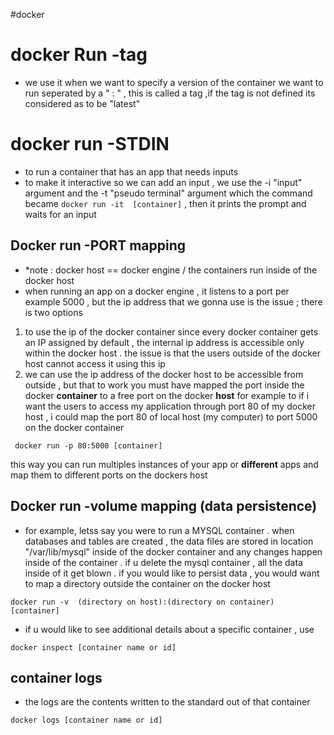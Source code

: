 #docker

# docker Run -tag 
- we use it when we want to specify a version of the container we want to run seperated by a " : " , this is called a tag ,if the tag is not defined its considered as to be "latest" 

# docker run -STDIN 
- to run a container that has an app that needs inputs  
- to make it interactive so we can add an input , we use the -i "input" argument and the -t "pseudo terminal" argument which the command became `docker run -it  [container]` , then it prints the prompt and waits for an input

## Docker run -PORT mapping 
- *note : docker host == docker engine / the containers run inside of the docker host 
-  when running an app on a docker engine , it listens to a port per example 5000 , but the ip address that we gonna use is the issue ; there is two options 
  1. to use the ip of the docker container since every docker container gets an IP assigned by default , the internal ip address is accessible only within the docker host . the issue is that the users outside of the docker host cannot access it using this ip 
  2. we can use the ip address of the docker host to be accessible from outside , but that to work you must have mapped the port inside the docker **container** to a free port on the docker **host** for example to if i want the users to access my application through port 80 of my docker host , i could map the port 80 of local host (my computer) to port 5000 on the docker container 
 ```
  docker run -p 80:5000 [container] 
```
this way you can run multiples instances of your app or **different** apps and map them to different ports on the dockers host 
## Docker run -volume mapping (data persistence)
- for example, letss say you were to run a MYSQL container . when databases and tables are created , the data files are stored in location "/var/lib/mysql" inside of the docker container and any changes happen inside of the container . if u delete the mysql container , all the data inside of it get blown . if you would like to persist data , you would want to map a directory outside the container on the docker host   
```
docker run -v  (directory on host):(directory on container) [container]
```
- if u would like to see additional details about a specific container , use 

```
docker inspect [container name or id]
```

## container logs
- the logs are the contents written to the standard out of that container 
```
docker logs [container name or id]
```